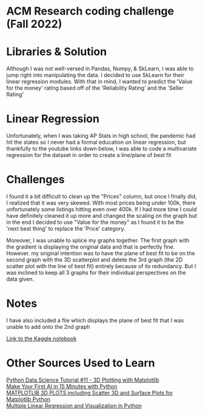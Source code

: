 # ACM Research coding challenge (Fall 2022)

# Libraries & Solution

Although I was not well-versed in Pandas, Numpy, & SkLearn, I was able to jump right into manipulating the data. I decided to use SkLearn for their linear regression modules. With that in mind, I wanted to predict the 'Value for the money' rating based off of the 'Reliability Rating' and the 'Seller Rating'

# Linear Regression
Unfortunately, when I was taking AP Stats in high school, the pandemic had hit the states so I never had a formal education on linear regression, but thankfully to the youtube links down below, I was able to code a multivariate regression for the dataset in order to create a line/plane of best fit

# Challenges
I found it a bit difficult to clean up the "Prices" column, but once I finally did, I realized that it was very skewed. With most prices being under 100k, there unfortunately some listings hitting even over 400k. If I had more time I could have definitely cleaned it up more and changed the scaling on the graph but in the end I decided to use "Value for the money" as I found it to be the 'next best thing' to replace the 'Price' category.

Moreover, I was unable to splice my graphs together. The first graph with the gradient is displaying the original data and that is perfectly fine. However. my original intention was to have the plane of best fit to be on the second graph with the 3D scatterplot and delete the 3rd graph (the 2D scatter plot with the line of best fit) entirely because of its redundancy. But I was inclined to keep all 3 graphs for their individual perspectives on the data given.

# Notes
I have also included a file which displays the plane of best fit that I was unable to add onto the 2nd graph

[Link to the Kaggle notebook](https://www.kaggle.com/ata8045/carsforsale-aarian)

# Other Sources Used to Learn
[Python Data Science Tutorial #11 - 3D Plotting with Matplotlib](https://www.youtube.com/watch?v=eHd8JsJQ6AA) <br>
[Make Your First AI in 15 Minutes with Python](https://www.youtube.com/watch?v=z1PGJ9quPV8&t=583s) <br>
[MATPLOTLIB 3D PLOTS including Scatter 3D and Surface Plots for Matplotlib Python](https://www.youtube.com/watch?v=gqoLLGgbeAE) <br>
[Multiple Linear Regression and Visualization in Python](https://aegis4048.github.io/mutiple_linear_regression_and_visualization_in_python)
